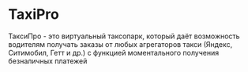 # TaxiPro
ТаксиПро - это виртуальный таксопарк, который даёт возможность водителям получать заказы 
от любых агрегаторов такси (Яндекс, Ситимобил, Гетт и др.) с функцией моментального получения безналичных платежей

